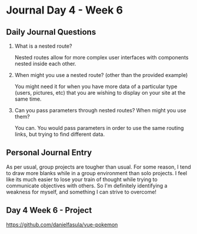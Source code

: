 # Journal Day 4 - Week 6

## Daily Journal Questions

1. What is a nested route?

    Nested routes allow for more complex user interfaces with components nested inside each other.

2. When might you use a nested route? (other than the provided example)

    You might need it for when you have more data of a particular type (users, pictures, etc) that you are wishing to display on your site at the same time.

3. Can you pass parameters through nested routes? When might you use them?

    You can. You would pass parameters in order to use the same routing links, but trying to find different data.

## Personal Journal Entry

 As per usual, group projects are tougher than usual. For some reason, I tend to draw more blanks while in a group environment than solo projects. I feel like its much easier to lose your train of thought while trying to communicate objectives with others. So I'm definitely identifying a weakness for myself, and something I can strive to overcome!


## Day 4 Week 6 -  Project

https://github.com/danielfasula/vue-pokemon